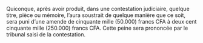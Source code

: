Quiconque, après avoir produit, dans une contestation judiciaire, quelque titre, pièce ou mémoire, l’aura soustrait de quelque manière que ce soit, sera puni d’une amende de cinquante mille (50.000) francs CFA à deux cent cinquante mille (250.000) francs CFA.
Cette peine sera prononcée par le tribunal saisi de la contestation.